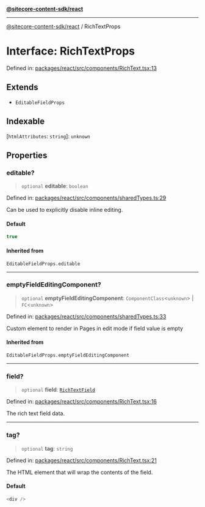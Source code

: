 [**@sitecore-content-sdk/react**](../README.md)

***

[@sitecore-content-sdk/react](../README.md) / RichTextProps

# Interface: RichTextProps

Defined in: [packages/react/src/components/RichText.tsx:13](https://github.com/Sitecore/xmc-jss-dev/blob/692b154f482187bff433276bee9671bda23cfd11/packages/react/src/components/RichText.tsx#L13)

## Extends

- `EditableFieldProps`

## Indexable

\[`htmlAttributes`: `string`\]: `unknown`

## Properties

### editable?

> `optional` **editable**: `boolean`

Defined in: [packages/react/src/components/sharedTypes.ts:29](https://github.com/Sitecore/xmc-jss-dev/blob/692b154f482187bff433276bee9671bda23cfd11/packages/react/src/components/sharedTypes.ts#L29)

Can be used to explicitly disable inline editing.

#### Default

```ts
true
```

#### Inherited from

`EditableFieldProps.editable`

***

### emptyFieldEditingComponent?

> `optional` **emptyFieldEditingComponent**: `ComponentClass`\<`unknown`\> \| `FC`\<`unknown`\>

Defined in: [packages/react/src/components/sharedTypes.ts:33](https://github.com/Sitecore/xmc-jss-dev/blob/692b154f482187bff433276bee9671bda23cfd11/packages/react/src/components/sharedTypes.ts#L33)

Custom element to render in Pages in edit mode if field value is empty

#### Inherited from

`EditableFieldProps.emptyFieldEditingComponent`

***

### field?

> `optional` **field**: [`RichTextField`](RichTextField.md)

Defined in: [packages/react/src/components/RichText.tsx:16](https://github.com/Sitecore/xmc-jss-dev/blob/692b154f482187bff433276bee9671bda23cfd11/packages/react/src/components/RichText.tsx#L16)

The rich text field data.

***

### tag?

> `optional` **tag**: `string`

Defined in: [packages/react/src/components/RichText.tsx:21](https://github.com/Sitecore/xmc-jss-dev/blob/692b154f482187bff433276bee9671bda23cfd11/packages/react/src/components/RichText.tsx#L21)

The HTML element that will wrap the contents of the field.

#### Default

```ts
<div />
```
